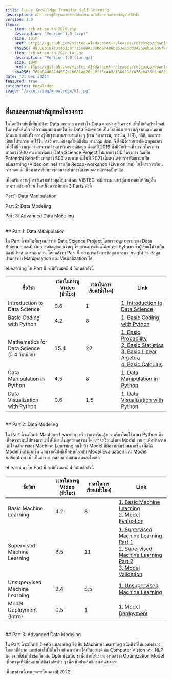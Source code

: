 ```yaml
---
title: โครงการ Knowledge Transfer Self-learning 
description: เนื้อหาความรู้พื้นฐานการเขียนโปรแกรม มาใช้ในการวิเคราะห์ข้อมูลให้ดียิ่งขึ้น
version: 1.0
items:
  - item: scb-mt-en-th-2020.zip
    description: "Version 1.0 (zip)"
    size: 101M
    href: https://github.com/vistec-AI/dataset-releases/releases/download/scb-mt-en-th-2020_v1.0/scb-mt-en-th-2020.zip
    sha256: d902eb187c3140150f7156e8433d0da7486be53e83dd342698b56ed6f74e09fb
  - item: scb-mt-en-th-2020.tar.gz
    description: "Version 1.0 (tar.gz)"
    size: 104M
    href: https://github.com/vistec-AI/dataset-releases/releases/download/scb-mt-en-th-2020_v1.0/scb-mt-en-th-2020.tar.gz
    sha256: 700b044b84d456261b681ad20e28ff5cab3af389238f876ee435b3e0850d0858
date: "21 Dec 2021"
featured: true
categories: knowledge
image: "/assets/img/knowledge/k1.jpg"
---
```




## ที่มาและความสำคัญของโครงการ

ในโลกปัจจุบันที่เต็มไปด้วย Data มหาศาล การเข้าใจ Data และนำมาวิเคราะห์ เพื่อให้เกิดประโยชน์ในการตัดสินใจ หรือวางแผนอนาคตได้ ซึ่ง Data Science เป็นวิชาที่นำเอาความรู้จากหลากหลายด้านมาผสมกันทั้ง ความรู้พื้นฐานตามสายงานต่าง ๆ (เช่น วิศวกรรม, การเงิน, HR), สถิติ, และการเขียนโปรแกรม มาใช้ในการวิเคราะห์ข้อมูลให้ดียิ่งขึ้น ทางกลุ่ม ปตท. จึงได้มีโครงการพัฒนาบุคลากรเพื่อให้มีความรู้ความสามารถด้านการวิเคราะห์ข้อมูล ตั้งแต่ปี 2019 ซึ่งมีนักเรียนที่จบจากโครงการมากกว่า 200 คน และพัฒนา Data Science Project ไปมากกว่า 50 โครงการ  คิดเป็น Potential Benefit มากกว่า 500 ล้านบาท ซึ่งในปี 2021 เนื้อหาได้รับการพัฒนามาเป็น eLearning (Video online) รวมกับ Recap-workshop (Live online) ในโครงการเรียนการสอน  ซึ่งเนื้อหาการเรียนการสอนจะเน้นการใช้งานอุตสาหกรรมเป็นหลัก

เพื่อเสริมความรู้การวิเคราะห์ข้อมูลให้แก่สังคม VISTEC จะมีการเผยแพร่สู่สาธารณะให้กับผู้อื่นสามารถเข้ามาเรียน โดยเนื้อหาจะมีหมด 3 Parts ดังนี้

Part1: Data Manipulation

Part 2: Data Modeling

Part 3: Advanced Data Modeling

<br />
## Part 1: Data Manipulation

ใน Part นี้จะเป็นพื้นฐานการทำ Data Science Project โดยเราจะดูภาพรวมของ Data Science และฝึกวิเคราะห์ข้อมูลแบบง่ายๆ โดยผ่านการเขียนโค้ดภาษา Python ซึ่งผู้เรียนไม่จำเป็นต้องมีประสบการณ์มาก่อน โดยหลังจบ Part นี้จะสามารถจัดการข้อมูล และหา Insight จากข้อมูลผ่านการทำ Manipulation และ Visualization ได้

eLearning ใน Part นี้ จะมีทั้งหมดมี 4 วิชาหลักดังนี้

| ชื่อวิชา | เวลาในการดู Video  (ชั่วโมง) | เวลาในการเรียน(ชั่วโมง) | Link |
|--|--|--|--|
| Introduction to Data Science | 0.6 | 1 | <a href="https://www.youtube.com/playlist?list=PL1kutgc5YvC_fWLm4pr7lbOkOt4TuUO48" target="_blank">1. Introduction to Data Science</a> |
| Basic Coding with Python | 4.2| 8| <a href="https://www.youtube.com/playlist?list=PL1kutgc5YvC_kmjA1ZuzSdipDfgNV7Ire" target="_blank">1. Basic Coding with Python</a> |
| Mathematics for Data Science <br/> (มี 4 วิชาย่อย) | 15.4 | 22 | <a href="https://www.youtube.com/playlist?list=PL1kutgc5YvC8AUWA94aR1iImUInNeKUde" target="_blank">1. Basic Probability</a> <br/> <a href="https://www.youtube.com/playlist?list=PL1kutgc5YvC8rIJ-KwZt5XxuQLhoI8yPA" target="_blank">2. Basic Statistics</a> <br/> <a href="https://www.youtube.com/playlist?list=PL1kutgc5YvC8uufgmb5pyjbsUCMqIRDRv" target="_blank">3. Basic Linear Algebra</a> <br /> <a href="https://www.youtube.com/playlist?list=PL1kutgc5YvC80Ts-JeNWocpy1eYPS9k4W" target="_blank">4. Basic Calculus</a>|
| Data Manipulation in Python | 4.5 | 8| <a href="https://www.youtube.com/playlist?list=PL1kutgc5YvC_Mpb7r5TQEZeOl5EgtCwee" target="_blank">1. Data Manipulation in Python</a> |
| Data Visualization with Python | 0.6 | 1.5 | <a href="https://www.youtube.com/playlist?list=PL1kutgc5YvC_kh928Sv6oAoy7J_569Lum" target="_blank">1. Data Visualization with Python</a> |

<br />
## Part 2: Data Modeling

ใน Part นี้จะเป็นทำ Machine Learning หรือว่าการเรียนรู้ของเครื่องโดยใช้ภาษา Python ซึ่งเนื้อหาจะเน้นไปทางการนำไปใช้งานในอุตสาหกรรม โดยเราจะเรียนตั้งแต่ Model ง่าย ๆ เพื่อทำความเข้าใจหลักการของ Machine Learning จนไปถึง Model ที่มีความซับซ้อนมากขึ้น เพื่อได้ Model ที่เก่งมากขึ้น นอกจากนี้ยังมีเนื้อหาเกี่ยวกับ Model Evaluation และ Model Validation เพื่อเป็นการตรวจสอบความสามารถของโมเดล

eLearning ใน Part นี้  จะมีทั้งหมดมี 4 วิชาหลักดังนี้

| ชื่อวิชา | เวลาในการดู Video  (ชั่วโมง) | เวลาในการเรียน(ชั่วโมง) | Link |
|--|--|--|--|
| Basic Machine Learning | 4.2 | 8 | [1. Basic Machine Learning](https://www.youtube.com/playlist?list=PL1kutgc5YvC_L1qH0QoBjDZlEEUfiCpBC)<br/>[2. Model Evaluation](https://www.youtube.com/playlist?list=PL1kutgc5YvC841TmatsLuj4sDKkwj95Dz) |
| Supervised Machine Learning | 6.5 | 11 | [1. Supervised Machine Learning Part 1](https://www.youtube.com/playlist?list=PL1kutgc5YvC9_24NwRZwnW93Fxf4yYTEZ)<br/>[2. Supervised Machine Learning Part 2](https://www.youtube.com/playlist?list=PL1kutgc5YvC-I7wDZ4A948O0NQQpvKRVR)<br/>[3. Model Validation](https://www.youtube.com/playlist?list=PL1kutgc5YvC_wDSrjAkQrQQj6e88S_nPQ) |
| Unsupervised Machine Learning | 2.4 | 5.5 | [1. Unsupervised Machine Learning](https://www.youtube.com/playlist?list=PL1kutgc5YvC_tYC_17oETOR6vdlgXgAKV) |
| Model Deployment (Intro) | 0.5 | 1 | [1. Model Deployment](https://www.youtube.com/playlist?list=PL1kutgc5YvC_ncZfCikNuSiG8APdMI8HK) |

<br />
## Part 3: Advanced Data Modeling

ใน Part นี้จะเป็นทำ Deep Learning ซึ่งเป็น Machine Learning ชนิดนึงที่ให้ผลลัพธ์ของโมเดลที่ดีมาก และยังนำไปใช้ในโจทย์เฉพาะทางได้เป็นอย่างดีเช่น Computer Vision หรือ NLP นอกจากนี้ยังมีหัวข้อเกี่ยวกับ Optimization เพื่อช่วยให้เราสามารถสร้าง Optimization Model เพื่อหาจุดที่ดีที่สุดภายใต้ข้อจำกัดต่าง ๆ เพื่อเพิ่มประสิทธิภาพงานของเรา

เนื้อหาส่วนนี้จะเผยแพร่ในกลางปี 2022
